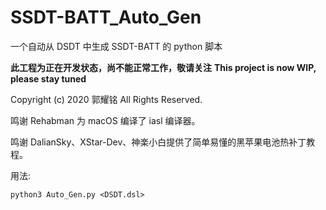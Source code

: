 # SSDT-BATT_Auto_Gen
一个自动从 DSDT 中生成 SSDT-BATT 的 python 脚本

**此工程为正在开发状态，尚不能正常工作，敬请关注**
**This project is now WIP, please stay tuned**

Copyright (c) 2020 郭耀铭 All Rights Reserved.

鸣谢 Rehabman 为 macOS 编译了 iasl 编译器。

鸣谢 DalianSky、XStar-Dev、神楽小白提供了简单易懂的黑苹果电池热补丁教程。

用法: 

    python3 Auto_Gen.py <DSDT.dsl>
